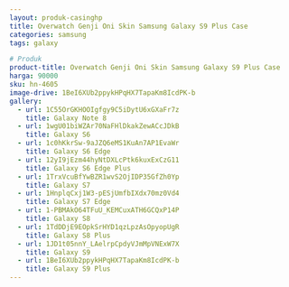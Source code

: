 ```yaml
---
layout: produk-casinghp
title: Overwatch Genji Oni Skin Samsung Galaxy S9 Plus Case
categories: samsung
tags: galaxy

# Produk
product-title: Overwatch Genji Oni Skin Samsung Galaxy S9 Plus Case
harga: 90000
sku: hn-4605
image-drive: 1BeI6XUb2ppykHPqHX7TapaKm8IcdPK-b
gallery:
  - url: 1C55OrGKHOOIgfgy9C5iDytU6xGXaFr7z
    title: Galaxy Note 8
  - url: 1wgU01biWZAr70NaFHlDkakZewACcJDkB
    title: Galaxy S6
  - url: 1c0hKkrSw-9aJZQ6eMS1KuAn7AP1EvaWr
    title: Galaxy S6 Edge
  - url: 12yI9jEzm44hyNtDXLcPtk6kuxExCzG11
    title: Galaxy S6 Edge Plus
  - url: 1TrxVcuBfYwBZR1wvS2OjIDP35GfZh0Yp
    title: Galaxy S7
  - url: 1HnplqCxj1W3-pESjUmfbIXdx70mz0Vd4
    title: Galaxy S7 Edge
  - url: 1-PBMAkO64TFuU_KEMCuxATH6GCQxP14P
    title: Galaxy S8
  - url: 1TdDDjE9EOpkSrHYD1qzLpzAsOpyopUgR
    title: Galaxy S8 Plus
  - url: 1JD1t05nnY_LAelrpCpdyVJmMpVNExW7X
    title: Galaxy S9
  - url: 1BeI6XUb2ppykHPqHX7TapaKm8IcdPK-b
    title: Galaxy S9 Plus
---
```

